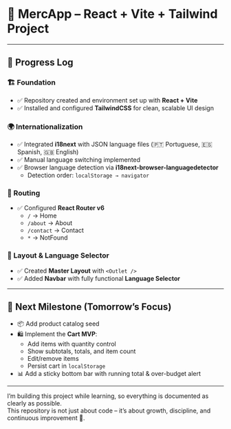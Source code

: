 # 🛒 MercApp – React + Vite + Tailwind Project  
---

## 🚀 Progress Log  

### 🏗️ Foundation  
- ✅ Repository created and environment set up with **React + Vite**  
- ✅ Installed and configured **TailwindCSS** for clean, scalable UI design  

### 🌍 Internationalization  
- ✅ Integrated **i18next** with JSON language files (🇵🇹 Portuguese, 🇪🇸 Spanish, 🇬🇧 English)  
- ✅ Manual language switching implemented  
- ✅ Browser language detection via **i18next-browser-languagedetector**  
  - Detection order: `localStorage → navigator`  

### 🧭 Routing  
- ✅ Configured **React Router v6**  
  - `/` → Home  
  - `/about` → About  
  - `/contact` → Contact  
  - `*` → NotFound  

### 🎨 Layout & Language Selector  
- ✅ Created **Master Layout** with `<Outlet />`  
- ✅ Added **Navbar** with fully functional **Language Selector**  

---

## 🎯 Next Milestone (Tomorrow’s Focus)  
- 📦 Add product catalog seed 
- 🛍️ Implement the **Cart MVP**:  
  - Add items with quantity control  
  - Show subtotals, totals, and item count  
  - Edit/remove items  
  - Persist cart in `localStorage`  
- 📊 Add a sticky bottom bar with running total & over-budget alert  

---

I’m building this project while learning, so everything is documented as clearly as possible.  
This repository is not just about code – it’s about growth, discipline, and continuous improvement 🌱.
